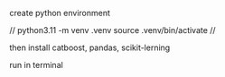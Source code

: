create python environment 

//
python3.11 -m venv .venv
source .venv/bin/activate
//

then install catboost, pandas, scikit-lerning

run in terminal
